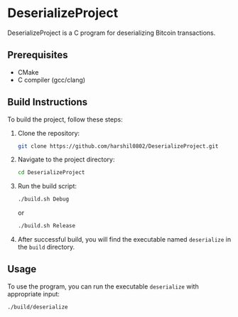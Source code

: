 # DeserializeProject

DeserializeProject is a C program for deserializing Bitcoin transactions.

## Prerequisites

- CMake
- C compiler (gcc/clang)

## Build Instructions

To build the project, follow these steps:

1. Clone the repository:

    ```bash
    git clone https://github.com/harshil0802/DeserializeProject.git
    ```

2. Navigate to the project directory:

    ```bash
    cd DeserializeProject
    ```

3. Run the build script:

    ```bash
    ./build.sh Debug
    ```

    or

    ```bash
    ./build.sh Release
    ```

4. After successful build, you will find the executable named `deserialize` in the `build` directory.

## Usage

To use the program, you can run the executable `deserialize` with appropriate input:

```bash
./build/deserialize
